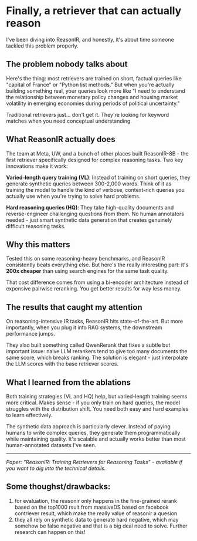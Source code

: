 # Finally, a retriever that can actually reason

I've been diving into ReasonIR, and honestly, it's about time someone tackled this problem properly.

## The problem nobody talks about

Here's the thing: most retrievers are trained on short, factual queries like "capital of France" or "Python list methods." But when you're actually building something real, your queries look more like "I need to understand the relationship between monetary policy changes and housing market volatility in emerging economies during periods of political uncertainty."

Traditional retrievers just... don't get it. They're looking for keyword matches when you need conceptual understanding.

## What ReasonIR actually does

The team at Meta, UW, and a bunch of other places built ReasonIR-8B - the first retriever specifically designed for complex reasoning tasks. Two key innovations make it work:

**Varied-length query training (VL)**: Instead of training on short queries, they generate synthetic queries between 300-2,000 words. Think of it as training the model to handle the kind of verbose, context-rich queries you actually use when you're trying to solve hard problems.

**Hard reasoning queries (HQ)**: They take high-quality documents and reverse-engineer challenging questions from them. No human annotators needed - just smart synthetic data generation that creates genuinely difficult reasoning tasks.

## Why this matters

Tested this on some reasoning-heavy benchmarks, and ReasonIR consistently beats everything else. But here's the really interesting part: it's **200x cheaper** than using search engines for the same task quality.

That cost difference comes from using a bi-encoder architecture instead of expensive pairwise reranking. You get better results for way less money.

## The results that caught my attention

On reasoning-intensive IR tasks, ReasonIR hits state-of-the-art. But more importantly, when you plug it into RAG systems, the downstream performance jumps.

They also built something called QwenRerank that fixes a subtle but important issue: naive LLM rerankers tend to give too many documents the same score, which breaks ranking. The solution is elegant - just interpolate the LLM scores with the base retriever scores.

## What I learned from the ablations

Both training strategies (VL and HQ) help, but varied-length training seems more critical. Makes sense - if you only train on hard queries, the model struggles with the distribution shift. You need both easy and hard examples to learn effectively.

The synthetic data approach is particularly clever. Instead of paying humans to write complex queries, they generate them programmatically while maintaining quality. It's scalable and actually works better than most human-annotated datasets I've seen.

---

*Paper: "ReasonIR: Training Retrievers for Reasoning Tasks" - available if you want to dig into the technical details.*

## Some thoughst/drawbacks:

1. for evaluation, the reasonir only happens in the fine-grained rerank based on the top1000 rsult from massiveDS based on facebook contriever result, which make the really value of reasonir a quesion
2. they all rely on synthetic data to generate hard negative, which may somehow be false negative and that is a big deal need to solve. Further research can happen on this!